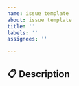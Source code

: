 ```yaml
---
name: issue template
about: issue template
title: ''
labels: ''
assignees: ''

---
```


## 📋 Description
